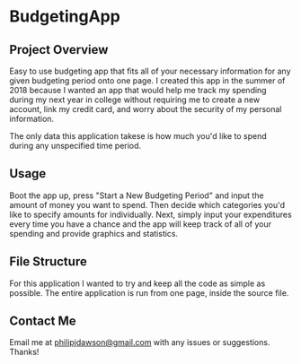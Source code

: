 # BudgetingApp

## Project Overview

Easy to use budgeting app that fits all of your necessary information for any given budgeting period onto one page.
I created this app in the summer of 2018 because I wanted an app that would help me track my spending during my next year in college without requiring me to create a new account, link my credit card, and worry about the security of my personal information.

The only data this application takese is how much you'd like to spend during any unspecified time period.

## Usage

Boot the app up, press "Start a New Budgeting Period" and input the amount of money you want to spend. Then
decide which categories you'd like to specify amounts for individually. Next, simply input your expenditures
every time you have a chance and the app will keep track of all of your spending and provide graphics and statistics.

## File Structure

For this application I wanted to try and keep all the code as simple as possible. The entire application is run from
one page, inside the source file.

## Contact Me

Email me at philipjdawson@gmail.com with any issues or suggestions. Thanks!
